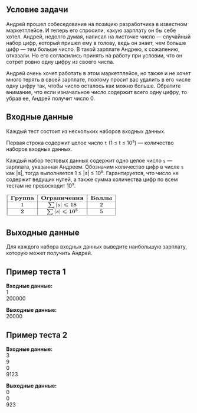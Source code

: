 ## Условие задачи

Андрей прошел собеседование на позицию разработчика в известном маркетплейсе. И теперь его спросили, какую зарплату он бы себе хотел. Андрей, недолго думая, написал на листочке число — случайный набор цифр, который пришел ему в голову, ведь он знает, чем больше цифр — тем больше число. В такой зарплате Андрею, к сожалению, отказали. Но его согласились принять на работу при условии, что он сотрет ровно одну цифру из своего числа.

Андрей очень хочет работать в этом маркетплейсе, но также и не хочет много терять в своей зарплате, поэтому просит вас удалить в его числе одну цифру так, чтобы число осталось как можно больше. Обратите внимание, что если изначальное число содержит всего одну цифру, то убрав ее, Андрей получит число 0.

## Входные данные

Каждый тест состоит из нескольких наборов входных данных.

Первая строка содержит целое число `t` (1 ≤ t ≤ 10⁵) — количество наборов входных данных.

Каждый набор тестовых данных содержит одно целое число `s` — зарплата, указанная Андреем. Обозначим количество цифр в числе `s` как |s|, тогда выполняется 1 ≤ |s| ≤ 10⁵. Гарантируется, что число не содержит ведущих нулей, а также сумма количества цифр по всем тестам не превосходит 10⁵.

<img alt="img.png" height="60" src="img.png" width="300"/>

## Выходные данные

Для каждого набора входных данных выведите наибольшую зарплату, которую может получить Андрей.

## Пример теста 1

**Входные данные:**
<br>1
<br>200000

**Выходные данные:**
<br>20000

## Пример теста 2

**Входные данные:**
<br>3
<br>9
<br>0
<br>9123

**Выходные данные:**
<br>0
<br>0
<br>923